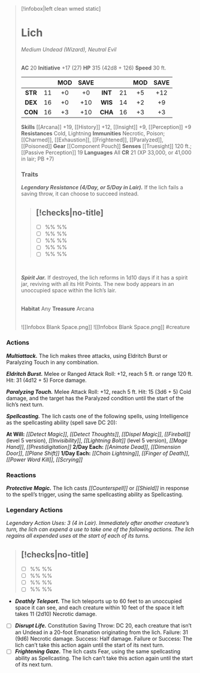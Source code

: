 > [!infobox|left clean wmed static]
> # Lich
> *Medium Undead (Wizard), Neutral Evil*
> 
> | |
> | - |
> **AC** 20 **Initiative** +17 (27)
> **HP** 315 (42d8 + 126)
> **Speed** 30 ft.
>
> | | | MOD | SAVE | | | MOD | SAVE |
> | :-: | :-: | :-: | :-: | :-: | :-: | :-: | :-: |
> | **STR** | 11 | +0 | +0 | **INT** | 21 | +5 | +12 | 
> | **DEX** | 16 | +0 | +10 | **WIS** | 14 | +2 | +9 |
> | **CON** | 16 | +3 | +10 | **CHA** | 16 | +3 | +3 |
> **Skills** [[Arcana]] +19, [[History]] +12, [[Insight]] +9, [[Perception]] +9
> **Resistances** Cold, Lightning
> **Immunities** Necrotic, Poison; [[Charmed]], [[Exhaustion]], [[Frightened]], [[Paralyzed]], [[Poisoned]]
> **Gear** [[Component Pouch]]
> **Senses** [[Truesight]] 120 ft.; [[Passive Perception]] 19
> **Languages** All
> **CR** 21 (XP 33,000, or 41,000 in lair; PB +7)
> ### Traits 
> ***Legendary Resistance (4/Day, or 5/Day in Lair).*** If the lich fails a saving throw, it can choose to succeed instead.
> > [!checks|no-title]
> > -
> >  - [ ] %% %%
> >  - [ ] %% %%
> >  - [ ] %% %%
> >  - [ ] %% %%
> >  - [ ] %% %%
> <br>
> 
> ***Spirit Jar.*** If destroyed, the lich reforms in 1d10 days if it has a spirit jar, reviving with all its Hit Points. The new body appears in an unoccupied space within the lich’s lair.
> 
> | |
> | - |
> **Habitat** Any
> **Treasure** Arcana
> 
> | |
> | - |
> ![[Infobox Blank Space.png]]
> ![[Infobox Blank Space.png]]
> #creature 



### Actions
***Multiattack.*** The lich makes three attacks, using Eldritch Burst or Paralyzing Touch in any combination.

***Eldritch Burst.*** Melee or Ranged Attack Roll: +12, reach 5 ft. or range 120 ft. Hit: 31 (4d12 + 5) Force damage.

***Paralyzing Touch.*** Melee Attack Roll: +12, reach 5 ft. Hit: 15 (3d6 + 5) Cold damage, and the target has the Paralyzed condition until the start of the lich’s next turn.

***Spellcasting.*** The lich casts one of the following spells, using Intelligence as the spellcasting ability (spell save DC 20):

**At Will:** *[[Detect Magic]]*, *[[Detect Thoughts]]*, *[[Dispel Magic]]*, *[[Fireball]]* (level 5 version), *[[Invisibility]]*, *[[Lightning Bolt]]* (level 5 version), *[[Mage Hand]]*, *[[Prestidigitation]]*
**2/Day Each:** *[[Animate Dead]]*, *[[Dimension Door]]*, *[[Plane Shift]]*
**1/Day Each:** *[[Chain Lightning]]*, *[[Finger of Death]]*, *[[Power Word Kill]]*, *[[Scrying]]*
### Reactions
***Protective Magic.*** The lich casts *[[Counterspell]]* or *[[Shield]]* in response to the spell’s trigger, using the same spellcasting ability as Spellcasting.
### Legendary Actions
*Legendary Action Uses: 3 (4 in Lair). Immediately after another creature’s turn, the lich can expend a use to take one of the following actions. The lich regains all expended uses at the start of each of its turns.*
> [!checks|no-title]
> -
>  - [ ] %% %%
>  - [ ] %% %%
>  - [ ] %% %%
>  - [ ] %% %%

- ***Deathly Teleport.*** The lich teleports up to 60 feet to an unoccupied space it can see, and each creature within 10 feet of the space it left takes 11 (2d10) Necrotic damage. 
- [ ] ***Disrupt Life.*** Constitution Saving Throw: DC 20, each creature that isn’t an Undead in a 20-foot Emanation originating from the lich. Failure: 31 (9d6) Necrotic damage. Success: Half damage. Failure or Success: The lich can’t take this action again until the start of its next turn.
- [ ] ***Frightening Gaze.*** The lich casts Fear, using the same spellcasting ability as Spellcasting. The lich can’t take this action again until the start of its next turn.